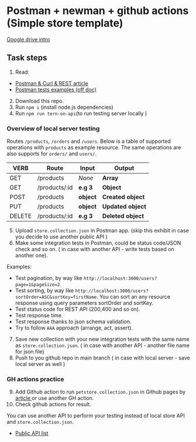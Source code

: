 # Postman + newman + github actions (Simple store template)

<a href="https://drive.google.com/file/d/1LQ1uG7Tt70Jubuk5loS4dMSk-1AJ5jzz/view?usp=sharing" /> Google drive intro </a>

## Task steps
1. Read: 
- <a href="https://svitla.com/blog/testing-rest-api-with-postman-and-curl"> Postman & Curl & REST article </a> 
- <a href="https://learning.postman.com/docs/writing-scripts/script-references/test-examples/">Postman tests examples (off doc)</a>
2. Download this repo.
3. Run `npm i` (install node.js dependencies)
4. Run `npm run tern-on-api`(to run testing server locally )

### Overview of local server testing
Routes `/products`, `/orders` and `/users`. Below is a table of supported operations with `products` as example resource. The same operations are also supports for `orders/` and `users/`.

| VERB     |Route          | Input      | Output             |
|----------|---------------|------------|--------------------|
| GET      | /products     | *None*     | **Array**          |
| GET      | /products/:id |  **e.g 3** | **Object**         |
| POST     | /products     | **object** | **Created object** |
| PUT      | /products     | **object** | **Updated object** |
| DELETE   | /products/:id | **e.g 3**  | **Deleted object** |


5. Upload `store.collection.json` in Postman app. (skip this exhibit in case you decide to use another public API ) 
6. Make some integration tests in Postman, could be status code/JSON check and so on. ( in case with another API - write tests based on another one).

Examples:
- Test pagination, by way like `http://localhost:3000/users?page=1&pageSize=2`. 
- Test sorting, by way like `http://localhost:3000/users?sortOrder=ASC&sortKey=firstName`. You can sort an any resource response using query parameters sortOrder and sortKey.
-  Test status code for REST API (200,400 and so on).
-  Test response time.
-  Test response thanks to json schema validation.
-  Try to follow `AAA` approach (arrange, act, assert).

7. Save new collection with your new integration tests with the same name as `store.collection.json`. ( in case with another API - another file name for json file)
8. Push to you github repo in main branch ( in case with local server - save local server as well )

###  GH actions practice
9. Add Github action to run `petstore.collection.json` in Github pages by <a href="https://www.linkedin.com/pulse/running-postman-collections-via-github-action-nirmala-jayasanka"> article </a> or use another GH action.
10. Check github actions for result.


You can use another API to perform  your testing instead of local store API and `store.collection.json`. 
- <a href="https://github.com/public-apis/public-apis"> Public API list </a>
